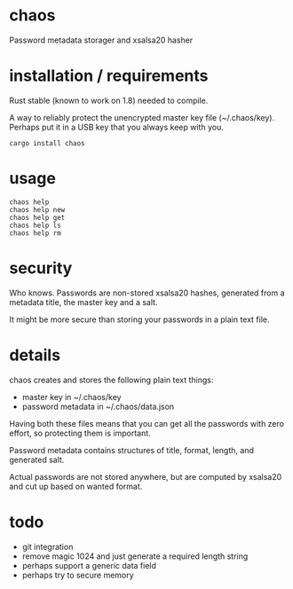 # chaos
Password metadata storager and xsalsa20 hasher

# installation / requirements

Rust stable (known to work on 1.8) needed to compile. 

A way to reliably protect the unencrypted master key file (~/.chaos/key). Perhaps
put it in a USB key that you always keep with you. 

```
cargo install chaos
```

# usage

```
chaos help
chaos help new
chaos help get
chaos help ls
chaos help rm
```

# security

Who knows. Passwords are non-stored xsalsa20 hashes, generated from a metadata title, the master key and a salt.

It might be more secure than storing your passwords in a plain text file.

# details

chaos creates and stores the following plain text things:
 - master key in ~/.chaos/key
 - password metadata in ~/.chaos/data.json

Having both these files means that you can get all the passwords with zero effort, so protecting them is important.

Password metadata contains structures of title, format, length, and generated salt. 

Actual passwords are not stored anywhere, but are computed by xsalsa20 and cut up based on wanted format.


# todo

- git integration 
- remove magic 1024 and just generate a required length string
- perhaps support a generic data field
- perhaps try to secure memory
